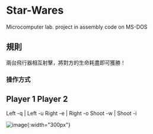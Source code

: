 # Star-Wares

Microcomputer lab. project in assembly code on MS-DOS

## 規則

兩台飛行器相互射擊，將對方的生命耗盡即可獲勝！

### 操作方式
Player 1       Player 2
-------------------------
Left  -q   |   Left   -u
Right -e   |   Right  -o
Shoot -w   |   Shoot  -i

![image](https://github.com/Joey3783/Star-Wares/assets/69084881/390c678e-34e0-44eb-b532-5dd84f31375d){:width="300px"}

